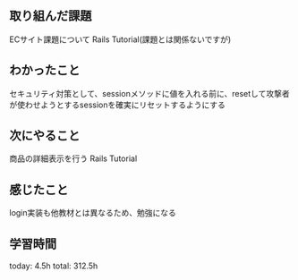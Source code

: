 ## 取り組んだ課題
ECサイト課題について
Rails Tutorial(課題とは関係ないですが)
## わかったこと
 セキュリティ対策として、sessionメソッドに値を入れる前に、resetして攻撃者が使わせようとするsessionを確実にリセットするようにする
## 次にやること
 商品の詳細表示を行う
 Rails Tutorial
## 感じたこと
 login実装も他教材とは異なるため、勉強になる
## 学習時間
today: 4.5h
total: 312.5h